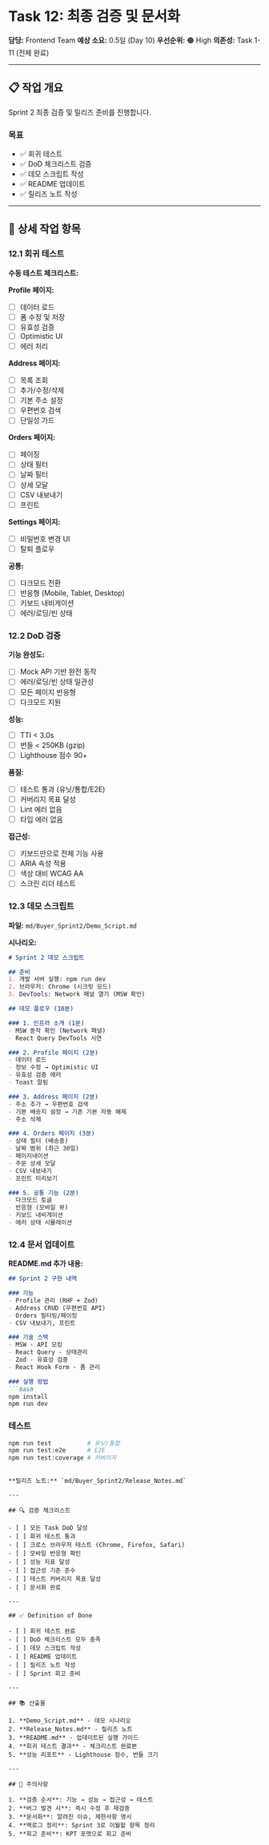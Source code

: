 # Task 12: 최종 검증 및 문서화

**담당:** Frontend Team
**예상 소요:** 0.5일 (Day 10)
**우선순위:** 🟠 High
**의존성:** Task 1-11 (전체 완료)

---

## 📋 작업 개요

Sprint 2 최종 검증 및 릴리즈 준비를 진행합니다.

### 목표
- ✅ 회귀 테스트
- ✅ DoD 체크리스트 검증
- ✅ 데모 스크립트 작성
- ✅ README 업데이트
- ✅ 릴리즈 노트 작성

---

## 🎯 상세 작업 항목

### 12.1 회귀 테스트

**수동 테스트 체크리스트:**

**Profile 페이지:**
- [ ] 데이터 로드
- [ ] 폼 수정 및 저장
- [ ] 유효성 검증
- [ ] Optimistic UI
- [ ] 에러 처리

**Address 페이지:**
- [ ] 목록 조회
- [ ] 추가/수정/삭제
- [ ] 기본 주소 설정
- [ ] 우편번호 검색
- [ ] 단일성 가드

**Orders 페이지:**
- [ ] 페이징
- [ ] 상태 필터
- [ ] 날짜 필터
- [ ] 상세 모달
- [ ] CSV 내보내기
- [ ] 프린트

**Settings 페이지:**
- [ ] 비밀번호 변경 UI
- [ ] 탈퇴 플로우

**공통:**
- [ ] 다크모드 전환
- [ ] 반응형 (Mobile, Tablet, Desktop)
- [ ] 키보드 내비게이션
- [ ] 에러/로딩/빈 상태

### 12.2 DoD 검증

**기능 완성도:**
- [ ] Mock API 기반 완전 동작
- [ ] 에러/로딩/빈 상태 일관성
- [ ] 모든 페이지 반응형
- [ ] 다크모드 지원

**성능:**
- [ ] TTI < 3.0s
- [ ] 번들 < 250KB (gzip)
- [ ] Lighthouse 점수 90+

**품질:**
- [ ] 테스트 통과 (유닛/통합/E2E)
- [ ] 커버리지 목표 달성
- [ ] Lint 에러 없음
- [ ] 타입 에러 없음

**접근성:**
- [ ] 키보드만으로 전체 기능 사용
- [ ] ARIA 속성 적용
- [ ] 색상 대비 WCAG AA
- [ ] 스크린 리더 테스트

### 12.3 데모 스크립트

**파일:** `md/Buyer_Sprint2/Demo_Script.md`

**시나리오:**
```markdown
# Sprint 2 데모 스크립트

## 준비
1. 개발 서버 실행: npm run dev
2. 브라우저: Chrome (시크릿 모드)
3. DevTools: Network 패널 열기 (MSW 확인)

## 데모 플로우 (10분)

### 1. 인프라 소개 (1분)
- MSW 동작 확인 (Network 패널)
- React Query DevTools 시연

### 2. Profile 페이지 (2분)
- 데이터 로드
- 정보 수정 → Optimistic UI
- 유효성 검증 에러
- Toast 알림

### 3. Address 페이지 (2분)
- 주소 추가 → 우편번호 검색
- 기본 배송지 설정 → 기존 기본 자동 해제
- 주소 삭제

### 4. Orders 페이지 (3분)
- 상태 필터 (배송중)
- 날짜 범위 (최근 30일)
- 페이지네이션
- 주문 상세 모달
- CSV 내보내기
- 프린트 미리보기

### 5. 공통 기능 (2분)
- 다크모드 토글
- 반응형 (모바일 뷰)
- 키보드 내비게이션
- 에러 상태 시뮬레이션
```

### 12.4 문서 업데이트

**README.md 추가 내용:**
```markdown
## Sprint 2 구현 내역

### 기능
- Profile 관리 (RHF + Zod)
- Address CRUD (우편번호 API)
- Orders 필터링/페이징
- CSV 내보내기, 프린트

### 기술 스택
- MSW - API 모킹
- React Query - 상태관리
- Zod - 유효성 검증
- React Hook Form - 폼 관리

### 실행 방법
```bash
npm install
npm run dev
```

### 테스트
```bash
npm run test          # 유닛/통합
npm run test:e2e      # E2E
npm run test:coverage # 커버리지
```
```

**릴리즈 노트:** `md/Buyer_Sprint2/Release_Notes.md`

---

## 🔍 검증 체크리스트

- [ ] 모든 Task DoD 달성
- [ ] 회귀 테스트 통과
- [ ] 크로스 브라우저 테스트 (Chrome, Firefox, Safari)
- [ ] 모바일 반응형 확인
- [ ] 성능 지표 달성
- [ ] 접근성 기준 준수
- [ ] 테스트 커버리지 목표 달성
- [ ] 문서화 완료

---

## ✅ Definition of Done

- [ ] 회귀 테스트 완료
- [ ] DoD 체크리스트 모두 충족
- [ ] 데모 스크립트 작성
- [ ] README 업데이트
- [ ] 릴리즈 노트 작성
- [ ] Sprint 회고 준비

---

## 📚 산출물

1. **Demo_Script.md** - 데모 시나리오
2. **Release_Notes.md** - 릴리즈 노트
3. **README.md** - 업데이트된 실행 가이드
4. **회귀 테스트 결과** - 체크리스트 완료본
5. **성능 리포트** - Lighthouse 점수, 번들 크기

---

## 🚨 주의사항

1. **검증 순서**: 기능 → 성능 → 접근성 → 테스트
2. **버그 발견 시**: 즉시 수정 후 재검증
3. **문서화**: 알려진 이슈, 제한사항 명시
4. **백로그 정리**: Sprint 3로 이월할 항목 정리
5. **회고 준비**: KPT 포맷으로 회고 준비

